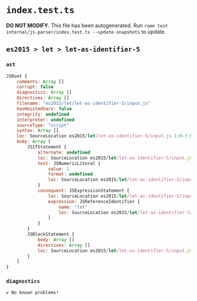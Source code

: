 # `index.test.ts`

**DO NOT MODIFY**. This file has been autogenerated. Run `rome test internal/js-parser/index.test.ts --update-snapshots` to update.

## `es2015 > let > let-as-identifier-5`

### `ast`

```javascript
JSRoot {
	comments: Array []
	corrupt: false
	diagnostics: Array []
	directives: Array []
	filename: "es2015/let/let-as-identifier-5/input.js"
	hasHoistedVars: false
	integrity: undefined
	interpreter: undefined
	sourceType: "script"
	syntax: Array []
	loc: SourceLocation es2015/let/let-as-identifier-5/input.js 1:0-3:0
	body: Array [
		JSIfStatement {
			alternate: undefined
			loc: SourceLocation es2015/let/let-as-identifier-5/input.js 1:0-1:10
			test: JSNumericLiteral {
				value: 1
				format: undefined
				loc: SourceLocation es2015/let/let-as-identifier-5/input.js 1:4-1:5
			}
			consequent: JSExpressionStatement {
				loc: SourceLocation es2015/let/let-as-identifier-5/input.js 1:7-1:10
				expression: JSReferenceIdentifier {
					name: "let"
					loc: SourceLocation es2015/let/let-as-identifier-5/input.js 1:7-1:10 (let)
				}
			}
		}
		JSBlockStatement {
			body: Array []
			directives: Array []
			loc: SourceLocation es2015/let/let-as-identifier-5/input.js 2:0-2:2
		}
	]
}
```

### `diagnostics`

```
✔ No known problems!

```
